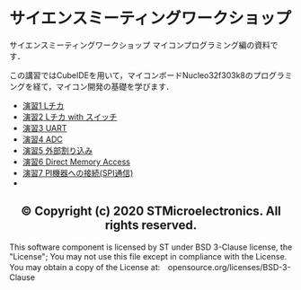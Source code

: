 # サイエンスミーティングワークショップ

サイエンスミーティングワークショップ マイコンプログラミング編の資料です．

この講習ではCubeIDEを用いて，マイコンボードNucleo32f303k8のプログラミングを経て，マイコン開発の基礎を学びます．

- [演習1 Lチカ](./lec01)
- [演習2 Lチカ with スイッチ](./lec02)
- [演習3 UART](./lec03)
- [演習4 ADC](./lec04)
- [演習5 外部割り込み](./lec05)
- [演習6 Direct Memory Access](./lec06)
- [演習7 PI機器への接続(SPI通信)](./lec07)
- 
<h2><center>&copy; Copyright (c) 2020 STMicroelectronics.
All rights reserved.</center></h2>

This software component is licensed by ST under BSD 3-Clause license,
the "License"; You may not use this file except in compliance with the
License. You may obtain a copy of the License at:　opensource.org/licenses/BSD-3-Clause
